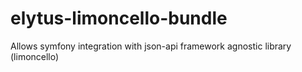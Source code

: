 # elytus-limoncello-bundle
Allows symfony integration with json-api framework agnostic library (limoncello)
